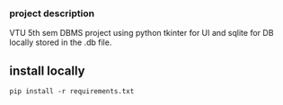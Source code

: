 ### project description

VTU 5th sem DBMS project using python tkinter for UI and sqlite for DB locally stored in the .db file.

## install locally

`pip install -r requirements.txt`
